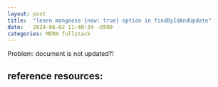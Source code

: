 ```yaml
---
layout: post
title:  "learn mongoose {new: true} option in findByIdAndUpdate"
date:   2024-08-02 11:40:34 -0500
categories: MERN fullstack
---
```


Problem: document is not updated?!
## reference resources:
